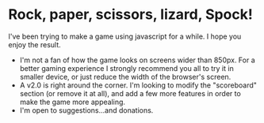 # Rock, paper, scissors, lizard, Spock!

I've been trying to make a game using javascript for a while. I hope you enjoy the result.

- I'm not a fan of how the game looks on screens wider than 850px. For a better gaming experience I strongly recommend you all to try it in smaller device, or just reduce the width of the browser's screen.
- A v2.0 is right around the corner. I'm looking to modify the "scoreboard" section (or remove it at all), and add a few more features in order to make the game more appealing.
- I'm open to suggestions...and donations. 